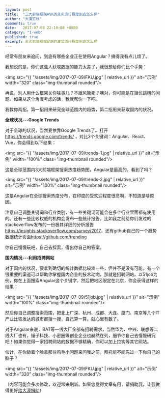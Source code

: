 ```yaml
---
layout: post
title:  "三大前端框架AVR的真实流行程度到底怎么样"
author: "大漠穷秋"
comments: true
date:   2017-07-08 22:19:08 +0800
category: "1-web"
published: true
excerpt: 三大前端框架AVR的真实流行程度到底怎么样
---
```


经常有朋友来追问，到底有哪些企业正在使用Angular？搞得我有点儿烦了。

我想说的是，你们这些人获取数据的能力太差了，我很想给你们比个手势：

<img src="{{ "/assets/img/2017-07-09/FKU.jpg" | relative_url }}" alt="示例" width="320" class="img-thumbnail rounded"/>

再说，别人用什么框架关你啥事儿？不跟风能死？噢对，你可能是在担忧跳槽的问题。如果从这个角度考虑的话，我就帮你一下吧。

我教你两招，第一招用来研究全球范围内的趋势，第二招用来获取国内的状况。

**全球状况---Google Trends**

对于全球的状况，当然要依靠Google Trends了。打开<a href="https://trends.google.com/trends/" target="_blank">https://trends.google.com/trends/</a> ，对比3个关键词：Angular、React、Vue，你会得到以下结果：

<img src="{{ "/assets/img/2017-07-09/trends-1.jpg" | relative_url }}" alt="示例" width="100%" class="img-thumbnail rounded"/>

这是全球范围内3大前端框架搜索热度趋势图，Angular是最高的，看到了吗？

<img src="{{ "/assets/img/2017-07-09/trends-2.jpg" | relative_url }}" alt="示例" width="100%" class="img-thumbnail rounded"/>

这是Angular在全球搜索热度分布，在印度的受欢迎程度很高啊，不知道是啥原因。

注意自己调整关键词和行业类别，有一些关键词可能会在多个行业里面都有使用的。还有一些比较权威的机构会发布一些统计报告，比如我之前给你们发过的stackoverflow发布的一份极其详细的分析报告<a href="https://insights.stackoverflow.com/survey/2017" target="_blank">https://insights.stackoverflow.com/survey/2017</a>，还有github自己的一个趋势数据统计页面<a href="https://github.com/trending" target="_blank">https://github.com/trending</a> 

你自己慢慢玩吧，自己去探索，得出你自己的答案。

**国内情况---利用招聘网站**

对于国内的状况，要拿到确切的统计数据比较难一些，但并不是没有可能。有一个很重要的渠道可以帮助你掌握国内企业的技术动向，那就是招聘网站。以51job为例，你在上面搜索Angular这个关键字，然后把地区限定在北京，你会获得这样的结果：

<img src="{{ "/assets/img/2017-07-09/51job.jpg" | relative_url }}" alt="示例" width="100%" class="img-thumbnail rounded"/>

然后你自己调整搜索范围，把北上广深、杭州、成都、大连、厦门、南京等几个IT产业比较发达的城市都搜一搜，自己算一算，就心里有数了。

对于Angular来说，BAT等一线大厂全部有招聘需求，当然华为、中兴、联想等二线大厂也有，锤子科技、小密圈等创业企业也赫然在列，细节你自己去慢慢研究吧！如果你觉得一家招聘网站的数据不够精确，你可以加上拉钩等其它网站。

伙计，在你舔着个脸拿那些鸡毛小问题来问我之前，拜托能不能先过一下你自己的脑子？

<img src="{{ "/assets/img/2017-07-09/FKU.jpg" | relative_url }}" alt="示例" width="320" class="img-thumbnail rounded"/>

（内容可能会多次修改，欢迎常来刷新。如果您觉得文章有用，请捐助我，让我做得更好<a href="http://damoqiongqiu.github.io/donate/index.html">给大漠捐助</a>）
